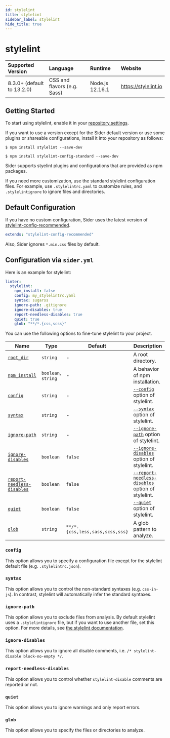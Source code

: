 ```yaml
---
id: stylelint
title: stylelint
sidebar_label: stylelint
hide_title: true
---
```


# stylelint

| Supported Version          | Language                    | Runtime         | Website              |
| :------------------------- | :-------------------------- | :-------------- | :------------------- |
| 8.3.0+ (default to 13.2.0) | CSS and flavors (e.g. Sass) | Node.js 12.16.1 | https://stylelint.io |

## Getting Started

To start using stylelint, enable it in your [repository settings](../../getting-started/repository-settings.md).

If you want to use a version except for the Sider default version or use some plugins or shareable configurations, install it into your repository as follows:

```shell
$ npm install stylelint --save-dev

$ npm install stylelint-config-standard --save-dev
```

Sider supports styelint plugins and configurations that are provided as npm packages.

If you need more customization, use the standard stylelint configuration files. For example, use `.stylelintrc.yaml` to customize rules, and `.stylelintignore` to ignore files and directories.

## Default Configuration

If you have no custom configuration, Sider uses the latest version of [stylelint-config-recommended](https://github.com/stylelint/stylelint-config-recommended).

```yaml
extends: "stylelint-config-recommended"
```

Also, Sider ignores `*.min.css` files by default.

## Configuration via `sider.yml`

Here is an example for stylelint:

```yaml
linter:
  stylelint:
    npm_install: false
    config: my_stylelintrc.yaml
    syntax: sugarss
    ignore-path: .gitignore
    ignore-disables: true
    report-needless-disables: true
    quiet: true
    glob: "**/*.{css,scss}"
```

You can use the following options to fine-tune stylelint to your project.

| Name                                                                              | Type                | Default                         | Description                                                                                                               |
| --------------------------------------------------------------------------------- | ------------------- | ------------------------------- | ------------------------------------------------------------------------------------------------------------------------- |
| [`root_dir`](../../getting-started/custom-configuration.md#root_dir-option)       | `string`            | -                               | A root directory.                                                                                                         |
| [`npm_install`](../../getting-started/custom-configuration.md#npm_install-option) | `boolean`, `string` | -                               | A behavior of npm installation.                                                                                           |
| [`config`](#config)                                                               | `string`            | -                               | [`--config`](https://stylelint.io/user-guide/usage/options#configfile) option of stylelint.                               |
| [`syntax`](#syntax)                                                               | `string`            | -                               | [`--syntax`](https://stylelint.io/user-guide/usage/options#syntax) option of stylelint.                                   |
| [`ignore-path`](#ignore-path)                                                     | `string`            | -                               | [`--ignore-path`](https://stylelint.io/user-guide/usage/options#ignorepath) option of stylelint.                          |
| [`ignore-disables`](#ignore-disables)                                             | `boolean`           | `false`                         | [`--ignore-disables`](https://stylelint.io/user-guide/usage/options#ignoredisables) option of stylelint.                  |
| [`report-needless-disables`](#report-needless-disables)                           | `boolean`           | `false`                         | [`--report-needless-disables`](https://stylelint.io/user-guide/usage/options#reportneedlessdisables) option of stylelint. |
| [`quiet`](#quiet)                                                                 | `boolean`           | `false`                         | [`--quiet`](https://stylelint.io/user-guide/usage/cli#--quiet--q) option of stylelint.                                    |
| [`glob`](#glob)                                                                   | `string`            | `**/*.{css,less,sass,scss,sss}` | A glob pattern to analyze.                                                                                                |

### `config`

This option allows you to specify a configuration file except for the stylelint default file (e.g. `.stylelintrc.json`).

### `syntax`

This option allows you to control the non-standard syntaxes (e.g. `css-in-js`). In contrast, stylelint will automatically infer the standard syntaxes.

### `ignore-path`

This option allows you to exclude files from analysis. By default stylelint uses a `.stylelintignore` file, but if you want to use another file, set this option. For more details, see [the stylelint documentation](https://stylelint.io/user-guide/configuration#stylelintignore).

### `ignore-disables`

This option allows you to ignore all disable comments, i.e. `/* stylelint-disable block-no-empty */`.

### `report-needless-disables`

This option allows you to control whether `stylelint-disable` comments are reported or not.

### `quiet`

This option allows you to ignore warnings and only report errors.

### `glob`

This option allows you to specify the files or directories to analyze.
